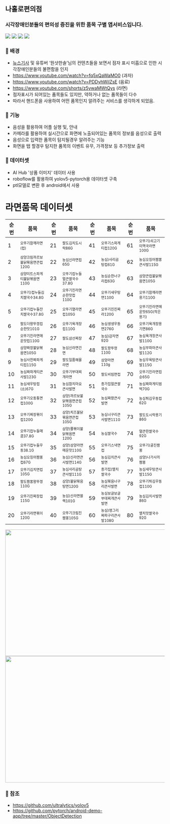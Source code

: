 ## 나홀로편의점
### 시각장애인분들의 편의성 증진을 위한 품목 구별 앱서비스입니다.

<p>
  <img src="https://img.shields.io/badge/Python-0000FF?style=flat-square&logo=python&logoColor=white"/>
  <img src="https://img.shields.io/badge/Android-008000?style=flat-square&logo=android&logoColor=white"/>
  <img src="https://img.shields.io/badge/Pytorch-FF8C00?style=flat-square&logo=pytorch&logoColor=white"/>
  <img src="https://img.shields.io/badge/Yolov5-4682B4?style=flat-square&logo=yolo&logoColor=white"/>
</p>




### 🌱 배경
* [뉴스기사](https://www.fnnews.com/news/202203211831219738) 및 유튜버 ‘원샷한솔’님의 컨텐츠들을 보면서 점자 표시 미흡으로 인한 시각장애인분들의 불편함을 인지
* https://www.youtube.com/watch?v=fq5xQaWaMO0 (과자)
* https://www.youtube.com/watch?v=PDDyhWiIZsE (음료)
* https://www.youtube.com/shorts/z5ywaMWtQys (라면)
* 점자표시가 되어있는 품목들도 있지만, 약하거나 없는 품목들이 다수
* 따라서 핸드폰을 사용하여 어떤 품목인지 알려주는 서비스를 생각하게 되었음.



### 🌱 기능
* 음성을 활용하여 어플 실행 및, 안내
* 카메라를 활용하여 실시간으로 화면에 노출되어있는 품목의 정보를 음성으로 출력
* 음성으로 입력한 품목이 탐지될경우 알려주는 기능 
* 화면을 탭 할경우 탐지한 품목의 이벤트 유무, 가격정보 등 추가정보 출력



### 🌱 데이터셋
* AI Hub '상품 이미지' 데이터 사용
* roboflow를 활용하여 yolov5-pytorch용 데이터셋 구축
* ptl모델로 변환 후 android에서 사용




# 라면품목 데이터셋

|순번|품목|순번|품목|순번|품목|순번|품목|
|----|----|----|----|----|----|----|----|
|1|<sub><sup>오뚜기참깨라면(컵)</sup></sub>|21|<sub><sup>팔도김치도시락86G</sup></sub>|41|<sub><sup>오뚜기스파게티컵120G</sup></sub>|61|<sub><sup>오뚜기)쇠고기미역국라면100G</sup></sub>|
|2|<sub><sup>삼양크림까르보불닭볶음면큰컵120G</sup></sub>|22|<sub><sup>농심신라면컵65G</sup></sub>|42|<sub><sup>농심)사리곰탕컵61G|62|<sub><sup>농심오징어짬뽕큰사발115G</sup></sub>|
|3|<sub><sup>삼양미트스파게티불닭볶음면110G</sup></sub>|23|<sub><sup>오뚜기컵누들얼큰쌀국수37.8G</sup></sub>|43|<sub><sup>농심순한너구리컵63G|63|<sub><sup>삼양큰컵불닭볶음면105G</sup></sub>|
|4|<sub><sup>오뚜기)컵누들김치쌀국수34.8G</sup></sub>|24|<sub><sup>오뚜기진라면순한맛컵110G</sup></sub>|44|<sub><sup>오뚜기새우탕면110G</sup></sub>|64|<sub><sup>오뚜기참깨라면용기110G</sup></sub>|
|5|<sub><sup>오뚜기컵누들잔치쌀국수37.8G</sup></sub>|25|<sub><sup>오뚜기열라면컵105G</sup></sub>|45|<sub><sup>오뚜기진진짜라120G</sup></sub>|65|<sub><sup>오뚜기진라면매운맛65G(작은용기)</sup></sub>|
|6|<sub><sup>팔도더왕뚜껑컵순한맛101G</sup></sub>|26|<sub><sup>오뚜기육개장컵110G</sup></sub>|46|<sub><sup>농심생생우동면276G</sup></sub>|66|<sub><sup>오뚜기육개장용기면86G</sup></sub>|
|7|<sub><sup>오뚜기진라면매운맛컵110G</sup></sub>|27|<sub><sup>팔도삼선짜장</sup></sub>|47|<sub><sup>농심)감자면92G</sup></sub>|67|<sub><sup>농심육개장큰사발110G</sup></sub>|
|8|<sub><sup>삼양짜장불닭볶음면105G</sup></sub>|28|<sub><sup>농심신라면건면</sup></sub>|48|<sub><sup>팔도왕뚜껑110G</sup></sub>|68|<sub><sup>농심무파마큰사발112G</sup></sub>|
|9|<sub><sup>농심사천짜파게티컵115G</sup></sub>|29|<sub><sup>팔도일품해물라면</sup></sub>|49|<sub><sup>삼양라면110g</sup></sub>|69|<sub><sup>농심우육탕큰사발115G</sup></sub>|
|10|<sub><sup>농심짜파게티큰사발123G</sup></sub>|30|<sub><sup>오뚜기부대찌개라면</sup></sub>|50|<sub><sup>팔도비빔면컵</sup></sub>|70|<sub><sup>오뚜기진라면컵순65G</sup></sub>|
|11|<sub><sup>농심새우탕컵(소)67G</sup></sub>|31|<sub><sup>농심참치마요큰사발면</sup></sub>|51|<sub><sup>종가집얼큰쌀국수</sup></sub>|71|<sub><sup>농심짜파게티범벅70G</sup></sub>|
|12|<sub><sup>오뚜기오동통면컵100G</sup></sub>|32|<sub><sup>삼양)까르보불닭볶음면큰컵105G</sup></sub>|52|<sub><sup>농심짜왕큰사발면</sup></sub>|72|<sub><sup>농심튀김우동컵62G</sup></sub>|
|13|<sub><sup>오뚜기짜장볶이컵120G</sup></sub>|33|<sub><sup>삼양)치즈불닭볶음면큰컵105G</sup></sub>|53|<sub><sup>농심너구리큰사발면111G</sup></sub>|73|<sub><sup>팔도도시락용기86G</sup></sub>|
|14|<sub><sup>오뚜기컵누들매콤37.8G</sup></sub>|34|<sub><sup>삼양)쫄볶이불닭볶음면120G</sup></sub>|54|<sub><sup>농심쌀국수</sup></sub>|74|<sub><sup>얼큰한쌀국수92G</sup></sub>|
|15|<sub><sup>오뚜기컵누들우동38.1G</sup></sub>|35|<sub><sup>삼양)삼양라면매운맛110G</sup></sub>|55|<sub><sup>오뚜기스낵면컵</sup></sub>|75|<sub><sup>오뚜기)굴진짬뽕</sup></sub>|
|16|<sub><sup>농심오징어짬뽕컵67G</sup></sub>|36|<sub><sup>농심)신라면큰사발면114G</sup></sub>|56|<sub><sup>농심김치큰사발면</sup></sub>|76|<sub><sup>삼양)나가사끼짬뽕</sup></sub>|
|17|<sub><sup>오뚜기김치면컵105G</sup></sub>|37|<sub><sup>농심사리곰탕큰사발111G</sup></sub>|57|<sub><sup>종가집)멸치쌀국수</sup></sub>|77|<sub><sup>농심새우탕큰사발115G</sup></sub>|
|18|<sub><sup>팔도짬뽕왕뚜껑110G</sup></sub>|38|<sub><sup>삼양)불닭볶음탕면120G</sup></sub>|58|<sub><sup>농심볶음너구리큰사발면</sup></sub>|78|<sub><sup>오뚜기튀김우동컵110G</sup></sub>|
|19|<sub><sup>오뚜기진짜장컵115G</sup></sub>|39|<sub><sup>농심)신라면블랙101G</sup></sub>|59|<sub><sup>농심보글보글부대찌개큰사발면</sup></sub>|79|<sub><sup>농심김치사발면86G</sup></sub>|
|20|<sub><sup>오뚜기라면볶이120G</sup></sub>|40|<sub><sup>오뚜기크림진짬뽕105G</sup></sub>|60|<sub><sup>농심)앵그리짜파구리큰사발108G</sup></sub>|80|<sub><sup>멸치맛쌀국수92G</sup></sub>|

<img src="https://user-images.githubusercontent.com/101173462/189529335-e0d640fe-a82a-4832-a9d4-49555d667882.png" width="800" height="400"/>
<img src="https://user-images.githubusercontent.com/101173462/189529553-9c7dd6ec-09d9-435a-a5bf-f89feef64126.jpg" width="800" height="400"/>



### 🌱 참조
* https://github.com/ultralytics/yolov5
* https://github.com/pytorch/android-demo-app/tree/master/ObjectDetection

